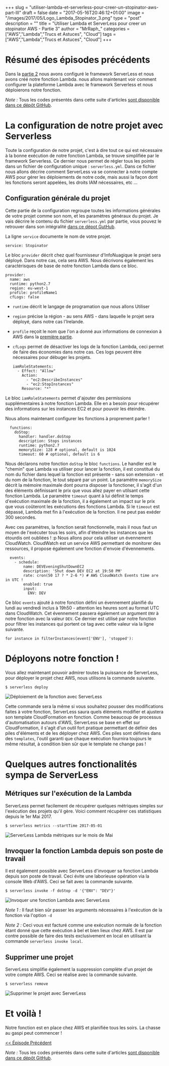 +++
slug = "utiliser-lambda-et-serverless-pour-creer-un-stopinator-aws-part-III"
draft = false
date = "2017-05-16T20:46:12+01:00"
image = "/images/2017/05/Logo_Lambda_Stopinator_3.png"
type = "post"
description = ""
title = "Utiliser Lambda et ServerLess pour creer un stopinator AWS - Partie 3"
author = "MrRaph_"
categories = ["AWS","Lambda","Trucs et Astuces", "Cloud"]
tags = ["AWS","Lambda","Trucs et Astuces", "Cloud"]
+++

# Résumé des épisodes précédents

Dans la [partie 2](https://techan.fr/utiliser-lambda-et-serverless-pour-creer-un-stopinator-aws-part-ii/i) nous avons configuré le framework ServerLess et nous avons créé notre fonction Lambda. nous allons maintenant voir comment configurer la plateforme Lambda avec le framework Serverless et nous déploierons notre fonction.

*Note :* Tous les codes présentés dans cette suite d'articles [sont disponible dans ce dépôt GitHub](https://github.com/MrRaph/article-stopinator).


# La configuration de notre projet avec Serverless

Toute la configuration de notre projet, c'est à dire tout ce qui est nécessaire à la bonne exécution de notre fonction Lambda, se trouve simplifiée par le framework Serverless. Ce dernier nous permet de régler tous les points dans un fichier de configuration unique : `serverless.yml`. Dans ce fichier nous allons décrire comment ServerLess va se connecter à notre compte AWS pour gérer les déploiements de notre code, mais aussi la façon dont les fonctions seront appelées, les droits IAM nécessaires, etc ...

## Configuration générale du projet

Cette partie de la configuration regroupe toutes les informations générales de votre projet comme son nom, et les paramètres généraux du projet.
Je vais décrire le contenu du fichier `serverless.yml` par partie, vous pouvez le retrouver dans son intégralité [dans ce dépot GutHub](https://github.com/MrRaph/article-stopinator).

La ligne `service` documente le nom de votre projet.

    service: Stopinator

Le bloc `provider` décrit chez quel fournisseur d'InfoNuagique le projet sera déployé. Dans notre cas, cela sera AWS. Nous décrivons également les caractérisques de base de notre fonction Lambda dans ce bloc.

    provider:
      name: aws
      runtime: python2.7
      region: eu-west-1
      profile: profileName1
      cfLogs: false

* `runtime` décrit le langage de programation que nous allons Utiliser
* `region` précise la région - au sens AWS - dans laquelle le projet sera déployé, dans notre cas l'Irelande.
* `profile` reçoit le nom que l'on a donné aux informations de connexion à AWS dans la [première partie](https://techan.fr/utiliser-lambda-et-serverless-pour-creer-un-stopinator-aws-part-i/).
* `cfLogs` permet de désactiver les logs de la fonction Lambda, ceci permet de faire des économies dans notre cas. Ces logs peuvent être nécessaires pour débuger les projets.

      iamRoleStatements:
        - Effect: "Allow"
          Action:
            - "ec2:DescribeInstances"
            - "ec2:StopInstances"
          Resource: "*"

Le bloc `iamRoleStatements` permet d'ajouter des permissions supplémentaires à notre fonction Lambda. Elle en a besoin pour récupérer des informations sur les instances EC2 et pour pouvoir les éteindre.

Nous allons maintenant configurer les fonctions à proprement parler !

      functions:
        doStop:
          handler: handler.doStop
          description: Stops instances
          runtime: python2.7
          memorySize: 128 # optional, default is 1024
          timeout: 60 # optional, default is 6

Nous déclarons notre fonction `doStop` le bloc `functions`. Le handler est le "chemin" que Lambda va utiliser pour lancer la fonction, il est constitué du nom du fichier dans lequel la fonction est présente - sans son extension - et du nom de la fonction, le tout séparé par un point. Le paramètre `memorySize` décrit la mémoire maximale dont pourra disposer la fonctioner, il s'agit d'un des éléments définissant le prix que vous allez payer en utilsant cette fonction Lambda. Le paramètre `timeout` quant à lui définit le temps d'exécution maximale de la fonction, il a également un impact sur le prix que vous coûteront les exécutions des fonctions Lambda. Si le `timeout` est dépassé, Lambda met fin à l'exécution de la fonction. Il ne peut pas exéder 300 secondes.

Avec ces paramètres, la fonction serait fonctionnelle, mais il nous faut un moyen de l'exécuter tous les soirs, afin d'éteindre les instances que les étourdis ont oubliées ! :p Nous allons pour cela utiliser un évennement CloudWatch. CloudWatch est un service AWS permettant de monitorer des ressources, il propose également une fonction d'envoie d'évennements.

      events:
        - schedule:
            name: DEVEveningShutDownEC2
            description: 'Shut down DEV EC2 at 19:50 PM'
            rate: cron(50 17 ? * 2-6 *) # AWS CloudWatch Events time are in UTC !
            enabled: true
            input:
              ENV: DEV

Ce bloc `events` ajouté à notre fonction défini un évennement planifié du lundi au vendredi inclus à 19h50 - attention les heures sont au format UTC dans CloudWatch. Cet évennement passera également un argument `ENV` à notre fonction avec la valeur `DEV`. Ce dernier est utilisé par notre fonction pour filtrer les instances qui portent ce tag avec cette valeur via la ligne suivante.

    for instance in filterInstances(event['ENV'], 'stopped'):

# Déployons notre fonction !

Vous allez maintenant pouvoir admirer toutes la puissance de ServerLess, pour déployer le projet chez AWS, nous utilisons la commande suivante.

    $ serverless deploy

![Déploiement de la fonction avec ServerLess](/images/2017/05/Lambda_Stopinator_Serverless_deploy.png)


Cette commande sera la même si vous souhaitez pousser des modifications faites à votre fonction, ServerLess saura quels éléments modifier et ajustera son template CloudFormation en fonction. Comme beaucoup de processus d'automatisation autours d'AWS, ServerLess se base en effet sur CloudFormation, il s'agit d'un outil fort pratique permettant de définir des piles d'éléments et de les déployer chez AWS. Ces piles sont définies dans des `templates`, l'outil garanti que chaque exécution fournira toujours le même résultat, à condition bien sûr que le template ne change pas !

# Quelques autres fonctionalités sympa de ServerLess

## Métriques sur l'exécution de la Lambda

ServerLess permet facilement de récupérer quelques métriques simples sur l'exécution des projets qu'il gère. Voici comment récupérer ces statistiques depuis le 1er Mai 2017.

    $ serverless metrics --startTime 2017-05-01


![ServerLess Lambda métriques sur le mois de Mai](/images/2017/05/Lambda_Stopinator_Serverless_metrics.png)

## Invoquer la fonction Lambda depuis son poste de travail

Il est également possible avec ServerLess d'invoquer sa fonction Lambda depuis son poste de travail. Ceci évite une laborieuse opération via la console Web d'AWS. Ceci se fait avec la commande suivante.

    $ serverless invoke -f doStop -d '{"ENV": "DEV"}'


![Invoquer une fonction Lambda avec ServerLess](/images/2017/05/Lambda_Stopinator_Serverless_invoke.png)

*Note 1 :* Il faut bien sûr passer les arguments nécessaires à l'exécution de la fonction via l'option `-d`

*Note 2 :* Ceci vous est facturé comme une exécution normale de la fonction étant donné que cette exécution à bel et bien lieux chez AWS. Il est par contre possible de faire des tests exclusivement en local en utilisant la commande `serverless invoke local`.

## Supprimer une projet

ServerLess simplifie également la suppression complète d'un projet de votre compte AWS. Ceci se réalise avec la commande suivante.

    $ serverless remove

![Supprimer le projet avec ServerLess](/images/2017/05/Lambda_Stopinator_Serverless_remove.png)

# Et voilà !

Notre fonction est en place chez AWS et planifiée tous les soirs. La chasse au gaspi peut commencer !

[<< Épisode Précédent](https://techan.fr/utiliser-lambda-et-serverless-pour-creer-un-stopinator-aws-part-ii/)

*Note :* Tous les codes présentés dans cette suite d'articles [sont disponible dans ce dépôt GitHub](https://github.com/MrRaph/article-stopinator).
